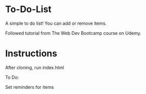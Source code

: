 # To-Do-List
A simple to do list! You can add or remove items.

Followed tutorial from The Web Dev Bootcamp course on Udemy.

# Instructions

After cloning, run index.html

To Do:

Set reminders for items
